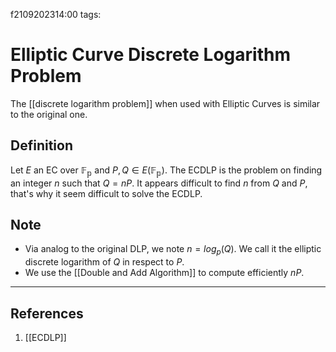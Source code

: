 f2109202314:00
tags: 
# Elliptic Curve Discrete Logarithm Problem

The [[discrete logarithm problem]] when used with Elliptic Curves is similar to the original one.
## Definition
Let $E$ an EC over $\mathbb{F_p}$ and $P,Q\in E(\mathbb{F_p})$.
The ECDLP is the problem on finding an integer $n$ such that $Q=nP$.
It appears difficult to find $n$ from $Q$ and $P$, that's why it seem difficult to solve the ECDLP.
## Note
- Via analog to the original DLP, we note $n={log}_p(Q)$. We call it the elliptic discrete logarithm of $Q$ in respect to $P$.
- We use the [[Double and Add Algorithm]] to compute efficiently $nP$.

---
## References
1. [[ECDLP]]